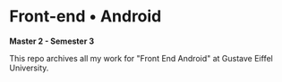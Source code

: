 # Front-end • Android

**Master 2 - Semester 3**

This repo archives all my work for "Front End Android" at Gustave Eiffel University.
